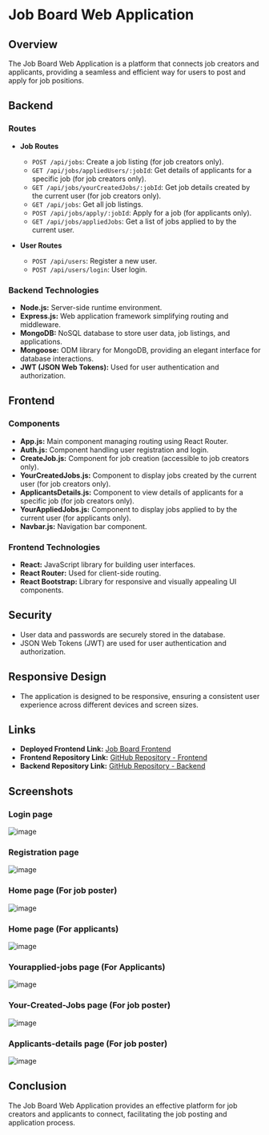 # Job Board Web Application

## Overview

The Job Board Web Application is a platform that connects job creators and applicants, providing a seamless and efficient way for users to post and apply for job positions.

## Backend

### Routes

- **Job Routes**

  - `POST /api/jobs`: Create a job listing (for job creators only).
  - `GET /api/jobs/appliedUsers/:jobId`: Get details of applicants for a specific job (for job creators only).
  - `GET /api/jobs/yourCreatedJobs/:jobId`: Get job details created by the current user (for job creators only).
  - `GET /api/jobs`: Get all job listings.
  - `POST /api/jobs/apply/:jobId`: Apply for a job (for applicants only).
  - `GET /api/jobs/appliedJobs`: Get a list of jobs applied to by the current user.

- **User Routes**
  - `POST /api/users`: Register a new user.
  - `POST /api/users/login`: User login.

### Backend Technologies

- **Node.js:** Server-side runtime environment.
- **Express.js:** Web application framework simplifying routing and middleware.
- **MongoDB:** NoSQL database to store user data, job listings, and applications.
- **Mongoose:** ODM library for MongoDB, providing an elegant interface for database interactions.
- **JWT (JSON Web Tokens):** Used for user authentication and authorization.

## Frontend

### Components

- **App.js:** Main component managing routing using React Router.
- **Auth.js:** Component handling user registration and login.
- **CreateJob.js:** Component for job creation (accessible to job creators only).
- **YourCreatedJobs.js:** Component to display jobs created by the current user (for job creators only).
- **ApplicantsDetails.js:** Component to view details of applicants for a specific job (for job creators only).
- **YourAppliedJobs.js:** Component to display jobs applied to by the current user (for applicants only).
- **Navbar.js:** Navigation bar component.

### Frontend Technologies

- **React:** JavaScript library for building user interfaces.
- **React Router:** Used for client-side routing.
- **React Bootstrap:** Library for responsive and visually appealing UI components.

## Security

- User data and passwords are securely stored in the database.
- JSON Web Tokens (JWT) are used for user authentication and authorization.

## Responsive Design

- The application is designed to be responsive, ensuring a consistent user experience across different devices and screen sizes.

## Links

- **Deployed Frontend Link:** [Job Board Frontend](https://assignment-job-board-react-frontend.onrender.com)
- **Frontend Repository Link:** [GitHub Repository - Frontend](https://github.com/abhinabadutta2019/assignment-job-board-react-frontend-07-nov-23)
- **Backend Repository Link:** [GitHub Repository - Backend](https://github.com/abhinabadutta2019/assignment-job-board-typescript-backend-07-nov-23)

## Screenshots

### Login page

![image](https://github.com/abhinabadutta2019/assignment-job-board-typescript-backend-dec-23/assets/118996650/42aa8edb-2a7f-481d-b42d-4ad123e9b550)

### Registration page

![image](https://github.com/abhinabadutta2019/assignment-job-board-typescript-backend-dec-23/assets/118996650/bc9bbaa7-79eb-42f5-926b-7ad0300a37b1)

### Home page (For job poster)

![image](https://github.com/abhinabadutta2019/assignment-job-board-typescript-backend-dec-23/assets/118996650/e0ba4246-5f1f-46ea-b4b9-5e67bb87e6b3)

### Home page (For applicants)

![image](https://github.com/abhinabadutta2019/assignment-job-board-typescript-backend-dec-23/assets/118996650/0497fa69-210f-47ed-b472-489bf1ddb806)

### Yourapplied-jobs page (For Applicants)

![image](https://github.com/abhinabadutta2019/assignment-job-board-typescript-backend-dec-23/assets/118996650/b1fb3d93-141f-4ed0-a19f-6b5438fdd7de)

### Your-Created-Jobs page (For job poster)

![image](https://github.com/abhinabadutta2019/assignment-job-board-typescript-backend-dec-23/assets/118996650/731886b1-b2e1-47fa-9956-21cc68fac74d)

### Applicants-details page (For job poster)

![image](https://github.com/abhinabadutta2019/assignment-job-board-typescript-backend-dec-23/assets/118996650/f0e54558-43ab-45ee-aef9-099c55bda14d)

## Conclusion

The Job Board Web Application provides an effective platform for job creators and applicants to connect, facilitating the job posting and application process.

